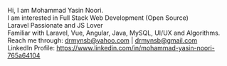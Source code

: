 <!--
**Mohammad-Yasin-Noori/Mohammad-Yasin-Noori** is a ✨ _special_ ✨ repository because its `README.md` (this file) appears on your GitHub profile.

Here are some ideas to get you started:
-->
Hi, I am Mohammad Yasin Noori.<br>
I am interested in Full Stack Web Development (Open Source)<br>
Laravel Passionate and JS Lover<br>
Familiar with Laravel, Vue, Angular, Java, MySQL, UI/UX and Algorithms.<br>
Reach me through: drmynsb@yahoo.com | drmynsb@gmail.com<br>
LinkedIn Profile: https://www.linkedin.com/in/mohammad-yasin-noori-765a64104
